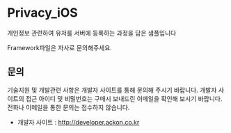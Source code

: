 Privacy_iOS
===========

개인정보 관련하여 유저를 서버에 등록하는 과정을 담은 샘플입니다

Framework파일은 자사로 문의해주세요.

## 문의 
기술지원 및 개발관련 사항은 개발자 사이트를 통해 문의해 주시기 바랍니다.
개발자 사이트의 접근 아이디 및 비밀번호는 구매시 보내드린 이메일을 확인해 보시기 바랍니다.
전화나 이메일을 통한 문의는 접수하지 않습니다.

* 개발자 사이트 : http://developer.ackon.co.kr

